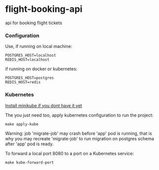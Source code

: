 # flight-booking-api
api for booking flight tickets

### Configuration

Use, if running on local machine:
``` 
POSTGRES_HOST=localhost
REDIS_HOST=localhost
```
if  running on docker or kubernetes:
```
POSTGRES_HOST=postgres
REDIS_HOST=redis
```

### Kubernetes

[Install minikube if you dont have it yet](https://minikube.sigs.k8s.io/docs/start/)

The you just need too, apply kubernetes configuration to run the project:

```
make apply-kube
```

Warning: job 'migrate-job' may crash before 'app' pod is running, that is why you may recreate  'migrate-job' to run migration on postgres schema after 'app' pod is ready.

To forward a local port 8080 to a port on a Kubernetes service:
```
make kube-forward-port
```